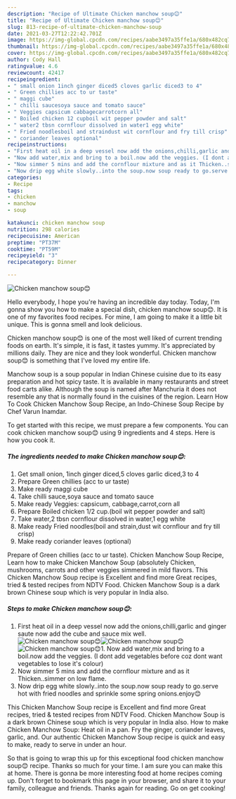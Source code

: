 ```yaml
---
description: "Recipe of Ultimate Chicken manchow soup😊"
title: "Recipe of Ultimate Chicken manchow soup😊"
slug: 813-recipe-of-ultimate-chicken-manchow-soup
date: 2021-03-27T12:22:42.701Z
image: https://img-global.cpcdn.com/recipes/aabe3497a35ffe1a/680x482cq70/chicken-manchow-soup-recipe-main-photo.jpg
thumbnail: https://img-global.cpcdn.com/recipes/aabe3497a35ffe1a/680x482cq70/chicken-manchow-soup-recipe-main-photo.jpg
cover: https://img-global.cpcdn.com/recipes/aabe3497a35ffe1a/680x482cq70/chicken-manchow-soup-recipe-main-photo.jpg
author: Cody Hall
ratingvalue: 4.6
reviewcount: 42417
recipeingredient:
- " small onion 1inch ginger diced5 cloves garlic diced3 to 4"
- " Green chillies acc to ur taste"
- " maggi cube"
- " chilli saucesoya sauce and tomato sauce"
- " Veggies capsicum cabbagecarrotcorn all"
- " Boiled chicken 12 cupboil wit pepper powder and salt"
- " water2 tbsn cornflour dissolved in water1 egg white"
- " Fried noodlesboil and straindust wit cornflour and fry till crisp"
- " coriander leaves optional"
recipeinstructions:
- "First heat oil in a deep vessel now add the onions,chilli,garlic and ginger saute now add the cube and sauce mix well."
- "Now add water,mix and bring to a boil.now add the veggies. (I dont add vegetables before coz dont want vegetables to lose it&#39;s colour)"
- "Now simmer 5 mins and add the cornflour mixture and as it Thicken..simmer on low flame."
- "Now drip egg white slowly..into the soup.now soup ready to go.serve hot with fried noodles and sprinkle some spring onions.enjoy😊"
categories:
- Recipe
tags:
- chicken
- manchow
- soup

katakunci: chicken manchow soup 
nutrition: 298 calories
recipecuisine: American
preptime: "PT37M"
cooktime: "PT59M"
recipeyield: "3"
recipecategory: Dinner

---
```



![Chicken manchow soup😊](https://img-global.cpcdn.com/recipes/aabe3497a35ffe1a/680x482cq70/chicken-manchow-soup-recipe-main-photo.jpg)

Hello everybody, I hope you're having an incredible day today. Today, I'm gonna show you how to make a special dish, chicken manchow soup😊. It is one of my favorites food recipes. For mine, I am going to make it a little bit unique. This is gonna smell and look delicious.

Chicken manchow soup😊 is one of the most well liked of current trending foods on earth. It's simple, it is fast, it tastes yummy. It's appreciated by millions daily. They are nice and they look wonderful. Chicken manchow soup😊 is something that I've loved my entire life.

Manchow soup is a soup popular in Indian Chinese cuisine due to its easy preparation and hot spicy taste. It is available in many restaurants and street food carts alike. Although the soup is named after Manchuria it does not resemble any that is normally found in the cuisines of the region. Learn How To Cook Chicken Manchow Soup Recipe, an Indo-Chinese Soup Recipe by Chef Varun Inamdar.


To get started with this recipe, we must prepare a few components. You can cook chicken manchow soup😊 using 9 ingredients and 4 steps. Here is how you cook it.

<!--inarticleads1-->

##### The ingredients needed to make Chicken manchow soup😊:

1. Get  small onion, 1inch ginger diced,5 cloves garlic diced,3 to 4
1. Prepare  Green chillies (acc to ur taste)
1. Make ready  maggi cube
1. Take  chilli sauce,soya sauce and tomato sauce
1. Make ready  Veggies: capsicum, cabbage,carrot,corn all
1. Prepare  Boiled chicken 1/2 cup.(boil wit pepper powder and salt)
1. Take  water,2 tbsn cornflour dissolved in water,1 egg white
1. Make ready  Fried noodles(boil and strain,dust wit cornflour and fry till crisp)
1. Make ready  coriander leaves (optional)


Prepare of Green chillies (acc to ur taste). Chicken Manchow Soup Recipe, Learn how to make Chicken Manchow Soup (absolutely Chicken, mushrooms, carrots and other veggies simmered in mild flavors. This Chicken Manchow Soup recipe is Excellent and find more Great recipes, tried &amp; tested recipes from NDTV Food. Chicken Manchow Soup is a dark brown Chinese soup which is very popular in India also. 

<!--inarticleads2-->

##### Steps to make Chicken manchow soup😊:

1. First heat oil in a deep vessel now add the onions,chilli,garlic and ginger saute now add the cube and sauce mix well.
<img src="https://img-global.cpcdn.com/steps/96fa33edd2a32c9f/160x128cq70/chicken-manchow-soup-recipe-step-1-photo.jpg" alt="Chicken manchow soup😊"><img src="https://img-global.cpcdn.com/steps/9a5ecaf9d126f01f/160x128cq70/chicken-manchow-soup-recipe-step-1-photo.jpg" alt="Chicken manchow soup😊"><img src="https://img-global.cpcdn.com/steps/bff8b693227a2dc8/160x128cq70/chicken-manchow-soup-recipe-step-1-photo.jpg" alt="Chicken manchow soup😊">1. Now add water,mix and bring to a boil.now add the veggies. (I dont add vegetables before coz dont want vegetables to lose it&#39;s colour)
1. Now simmer 5 mins and add the cornflour mixture and as it Thicken..simmer on low flame.
1. Now drip egg white slowly..into the soup.now soup ready to go.serve hot with fried noodles and sprinkle some spring onions.enjoy😊


This Chicken Manchow Soup recipe is Excellent and find more Great recipes, tried &amp; tested recipes from NDTV Food. Chicken Manchow Soup is a dark brown Chinese soup which is very popular in India also. How to make Chicken Manchow Soup: Heat oil in a pan. Fry the ginger, coriander leaves, garlic, and. Our authentic Chicken Manchow Soup recipe is quick and easy to make, ready to serve in under an hour. 

So that is going to wrap this up for this exceptional food chicken manchow soup😊 recipe. Thanks so much for your time. I am sure you can make this at home. There is gonna be more interesting food at home recipes coming up. Don't forget to bookmark this page in your browser, and share it to your family, colleague and friends. Thanks again for reading. Go on get cooking!
